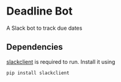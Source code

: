 # Deadline Bot

A Slack bot to track due dates

## Dependencies

[slackclient](https://github.com/slackhq/python-slackclient) is required to run.  Install it using

```
pip install slackclient
```